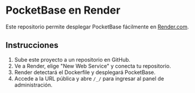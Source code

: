 # PocketBase en Render

Este repositorio permite desplegar PocketBase fácilmente en [Render.com](https://render.com).

## Instrucciones

1. Sube este proyecto a un repositorio en GitHub.
2. Ve a Render, elige "New Web Service" y conecta tu repositorio.
3. Render detectará el Dockerfile y desplegará PocketBase.
4. Accede a la URL pública y abre `/_/` para ingresar al panel de administración.